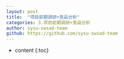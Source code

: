 ```yaml
---
layout: post
title:  "项目前期调研+竞品分析"
categories: 3.项目前期调研+竞品分析
author: sysu-swsad-team
github: https://github.com/sysu-swsad-team
---
```


* content
{:toc}


